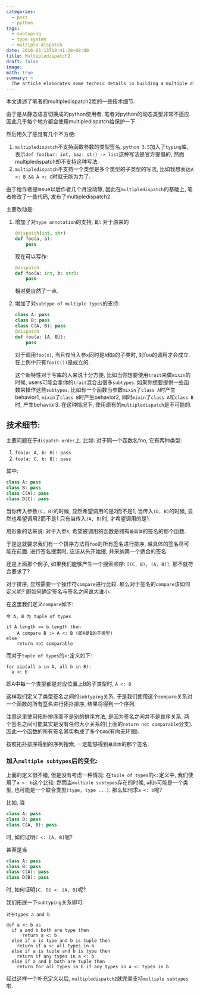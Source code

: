 ```yaml
---
categories:
  - post
  - python
tags:
  - subtyping
  - type system
  - multiple dispatch
date: 2016-05-13T18:41:28+08:00
title: Multipledispatch2
draft: false
image: 
math: true
summary: >
  The article elaborates some technic details in building a multiple dispatch library in python. 
---
```


本文讲述了笔者的multipledispatch2库的一些技术细节.

由于是从静态语言切换成的python使用者, 笔者对python的动态类型非常不适应. 因此几乎每个地方都会使用multipledispatch给保护一下.

然后用久了感觉有几个不方便:

  1. `multipledispatch`不支持函数参数的类型签名. `python 3.5`加入了`typing`库, 表示`def foo(bar: int, baz: str) -> list`这种写法是官方提倡的, 然而multipledispatch却不支持这种写法.
  2. `multipledispatch`不支持一个类型是多个类型的子类型的写法, 比如我想表达`A <: B && A <: C`时就无能为力了.

由于给作者提issue以后作者几个月没动静, 因此在`multipledispatch`的基础上, 笔者修改了一些代码, 发布了multipledispatch2.

主要改动是:

  1. 增加了对`type annotation`的支持, 即:
     对于原来的
     
     ```python
     @dispatch(int, str)
     def foo(a, b):
         pass
     ```
     
     现在可以写作:
     
     ```python
     @dispatch
     def foo(a: int, b: str):
         pass
     ```
     
     相对更自然了一点.
     
  2. 增加了对`subtype of multiple types`的支持:
  
     ```python
     class A: pass
     class B: pass
     class C(A, B): pass
     @dispatch
     def foo(a: [A, B]): 
         pass
     ```
     
     对于调用`foo(x)`, 当且仅当入参`x`同时是`A`和`B`的子类时, 对foo的调用才会成立. 在上例中只有`foo(C())`是成立的.
     
     这个新特性对于写库的人来说十分方便, 比如当你想要使用`trait`来做`mixin`的时候, users可能会拿你的`trait`混合出很多`subtypes`. 如果你想要提供一些函数来操作这些`subtypes`, 比如有一个函数当参数`mixin`了`class A`时产生behavior1, `mixin`了`class B`时产生behavior2, 同时`mixin`了`class A`和`class B`时, 产生behavior3. 在这种情况下, 使用原有的`multipledispatch`是不可能的.
     
## 技术细节:
  
  主要问题在于`dispatch order`上. 比如: 对于同一个函数名foo, 它有两种类型:
  
  1. `foo(a: A, b: B): pass`
  2. `foo(a: C, b: B): pass`
  
  其中:
  
  ```python
  class A: pass
  class B: pass
  class C(A): pass
  class D(C): pass
  ```
  
  当你传入参数`(C, B)`的时候, 显然希望调用的是2而不是1, 当传入`(D, B)`的时候, 显然也希望调用2而不是1.只有当传入`(A, B)`时, 才希望调用的是1.
  
  用形象的话来说: 对于入参`X`, 希望被调用的函数是拥有`最具体`的签名的那个函数.
  
  于是这就要求我们有一个排序方法将`foo`的所有签名进行排序, 越具体的签名尽可能在前面. 进行签名搜索时, 应该从头开始搜, 并采纳第一个适合的签名.
  
  还是上面那个例子, 如果我们能够产生一个搜索顺序: `[(C, B), (A, B)]`, 那不就符合要求了?
  
  对于排序, 显然需要一个操作符`compare`进行比较. 那么对于签名的`compare`该如何定义呢? 即如何确定签名与签名之间谁大谁小.
  
  在这里我们定义`compare`如下:
  
  ```
  令 A, B 为 tuple of types
  
  if A.length == b.length then
      A compare B := A <: B (即A是B的子类型)
  else
      return not comparable
  ```
  
  而对于`tuple of types`的`<:`定义如下:
  
  ```
  for zip(all a in A, all b in B):
    a <: b
  ```
  即A中每一个类型都是对应位置上B的子类型时, `A <: B`
  
  这样我们定义了类型签名之间的`subtyping`关系. 于是我们使用这个`compare`关系对一个函数的所有签名进行拓扑排序, 结果将得到一个序列.
  
  注意这里使用拓扑排序而不是别的排序方法, 是因为签名之间并不是良序关系. 两个签名之间可能其实是没有任何大小关系的(上面的`return not comparable`分支). 因此一个函数的所有签名其实构成了多个`DAG`(有向无环图).
  
  按照拓扑排序得到的序列搜索, 一定能够得到`最具体`的那个签名.
    
### 加入`multiple subtypes`后的变化:
  
  上面的定义很不错, 但是没有考虑一种情况: 在`tuple of types`的`<:`定义中, 我们使用了`a <: b`这个比较. 然而当`multiple subtypes`存在的时候, `a`和`b`可能是一个类型, 也可能是一个联合类型`[type, type ...]`. 那么如何求`a <: b`呢?
  
  比如, 当

  ```python
  class A: pass
  class B: pass
  class C(A, B): pass
  ```
  
  时, 如何证明`C <: [A, B]`呢?
  
  甚至是当
  
  ```python
  class A: pass
  class B: pass
  class C(A): pass
  class D(B): pass
  ```
  
  时, 如何证明`[C, D] <: [A, B]`呢?
  
  我们拓展一下`subtyping`关系即可:
  
  ```
  对于types a and b
  
  def a <: b as
    if a and b both are type then
        return a <: b
    else if a is type and b is tuple then
      return if a <: all types in b
    else if a is tuple and b is type then
      return if any types in a <: b
    else if a and b both are tuple then
      return for all types in b if any types in a <: types in b
  ```
  
  经过这样一个补充定义以后, `multipledispatch2`就完美支持`multiple subtypes`啦.

